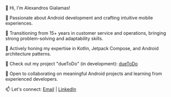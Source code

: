 👋 Hi, I'm Alexandros Gialamas!

📱 Passionate about Android development and crafting intuitive mobile experiences.

💼 Transitioning from 15+ years in customer service and operations, bringing strong problem-solving and adaptability skills.

🌱 Actively honing my expertise in Kotlin, Jetpack Compose, and Android architecture patterns.

🚀 Check out my project "dueToDo" (in development): [dueToDo](https://github.com/Alexandros-Gialamas/due-to-do)

🤝 Open to collaborating on meaningful Android projects and learning from experienced developers.

📫 Let's connect: [Email](mailto:alexandros.p.gialamas@gmail.com) | [LinkedIn](https://www.linkedin.com/in/alexandros-p-gialamas)

<!---
Alexandros-Gialamas/Alexandros-Gialamas is a ✨ special ✨ repository because its `README.md` (this file) appears on your GitHub profile.
You can click the Preview link to take a look at your changes.
--->
